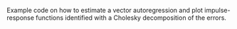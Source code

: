 Example code on how to estimate a vector autoregression and plot impulse-response functions identified with a Cholesky decomposition of the errors.
